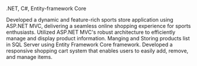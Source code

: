 .NET, C#, Entity-framework Core

Developed a dynamic and feature-rich sports store application using ASP.NET MVC, delivering a seamless online shopping experience for sports enthusiasts.
Utilized ASP.NET MVC's robust architecture to efficiently manage and display product information. 
Manging and Storing products list in SQL Server using Entity Framework Core framework. Developed a responsive shopping cart system that enables users to easily add, remove, and manage items. 

